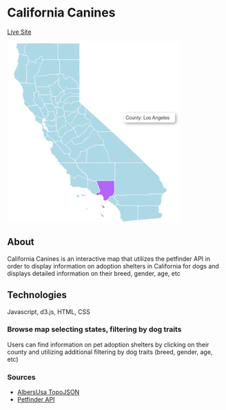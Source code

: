 # California Canines

[Live Site](https://alexbpbdroid.github.io/adopt-a-dogJS/)

![map](https://github.com/alexbpbdroid/adopt-a-dogJS/blob/master/calimap.jpg)

## About

California Canines is an interactive map that utilizes the petfinder API in order to display information on adoption shelters in California for dogs and displays detailed information on their breed, gender, age, etc

## Technologies

Javascript, d3.js, HTML, CSS

### Browse map selecting states, filtering by dog traits

Users can find information on pet adoption shelters by clicking on their county and utilizing additional filtering by dog traits (breed, gender, age, etc)

### Sources

  * [AlbersUsa TopoJSON](https://observablehq.com/@d3/u-s-map)
  * [Petfinder API](https://www.petfinder.com/developers/api-docs)



